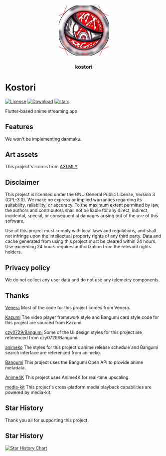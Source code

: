 <p align="center">
  <a href="https://github.com/kostori-app" target="_blank">
    <img width="160" src="https://raw.githubusercontent.com/kostori-app/kostori/refs/heads/master/images/app_icon.png" alt="logo">
  </a>
</p>

<h3 align="center">kostori</h3>

# Kostori

[![License](https://img.shields.io/github/license/kostori-app/kostori)](https://github.com/kostori-app/kostori/blob/master/LICENSE)
[![Download](https://img.shields.io/github/v/release/kostori-app/kostori)](https://github.com/kostori-app/kostori/releases)
[![stars](https://img.shields.io/github/stars/kostori-app/kostori?style=flat)](https://github.com/kostori-app/kostori/stargazers)

Flutter-based anime streaming app

## Features

We won't be implementing danmaku.

## Art assets

This project's icon is from [AXLMLY](https://www.pixiv.net/users/18071897)

## Disclaimer

This project is licensed under the GNU General Public License, Version 3 (GPL-3.0). We make no express or implied
warranties regarding its suitability, reliability, or accuracy. To the maximum extent permitted by law, the authors and
contributors shall not be liable for any direct, indirect, incidental, special, or consequential damages arising out of
the use of this software.

Use of this project must comply with local laws and regulations, and shall not infringe upon the intellectual property
rights of any third party. Data and cache generated from using this project must be cleared within 24 hours. Use
exceeding 24 hours requires authorization from the relevant rights holders.

## Privacy policy

We do not collect any user data and do not use any telemetry components.

## Thanks

[Venera](https://github.com/venera-app/venera) Most of the code for this project comes from Venera.

[Kazumi](https://github.com/Predidit/Kazumi) The video player framework style and Bangumi card style code for this
project are sourced from Kazumi.

[czy0729/Bangumi](https://github.com/czy0729/Bangumi) Some of the UI design styles for this project are referenced from
czy0729/Bangumi.

[animeko](https://github.com/open-ani/animeko) The styles for this project's anime release schedule and Bangumi search
interface are referenced from animeko.

[Bangumi](https://bangumi.tv/) This project uses the Bangumi Open API to provide anime metadata.

[Anime4K](https://github.com/bloc97/Anime4K) This project uses Anime4K for real-time upscaling.

[media-kit](https://github.com/media-kit/media-kit) This project's cross-platform media playback capabilities are
powered by media-kit.

## Star History

Thank you all for supporting this project.

## Star History

<a href="https://www.star-history.com/#kostori-app/kostori&Date">
 <picture>
   <source media="(prefers-color-scheme: dark)" srcset="https://api.star-history.com/svg?repos=kostori-app/kostori&type=Date&theme=dark" />
   <source media="(prefers-color-scheme: light)" srcset="https://api.star-history.com/svg?repos=kostori-app/kostori&type=Date" />
   <img alt="Star History Chart" src="https://api.star-history.com/svg?repos=kostori-app/kostori&type=Date" />
 </picture>
</a>